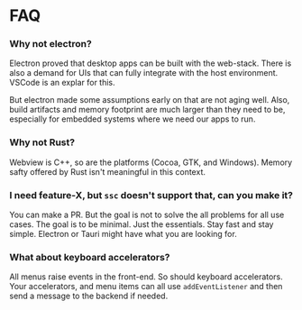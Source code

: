 # FAQ

### Why not electron?

Electron proved that desktop apps can be built with the web-stack. There is
also a demand for UIs that can fully integrate with the host environment.
VSCode is an explar for this.

But electron made some assumptions early on that are not aging well. Also,
build artifacts and memory footprint are much larger than they need to be,
especially for embedded systems where we need our apps to run.

### Why not Rust?

Webview is C++, so are the platforms (Cocoa, GTK, and Windows). Memory
safty offered by Rust isn't meaningful in this context.

### I need feature-X, but `ssc` doesn't support that, can you make it?

You can make a PR. But the goal is not to solve the all problems for all
use cases. The goal is to be minimal. Just the essentials. Stay fast and
stay simple. Electron or Tauri might have what you are looking for.

### What about keyboard accelerators?

All menus raise events in the front-end. So should keyboard accelerators.
Your accelerators, and menu items can all use `addEventListener` and then
send a message to the backend if needed.
